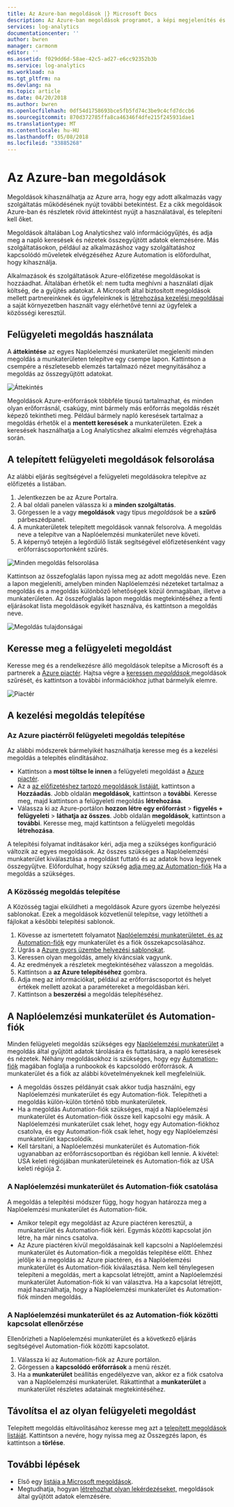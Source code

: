 ```yaml
---
title: Az Azure-ban megoldások |} Microsoft Docs
description: Az Azure-ban megoldások programot, a képi megjelenítés és az adatokat, amelyek egy adott probléma terület körül átalakítani metrikák biztosítanak beszerzési szabályok gyűjteménye.  Ez a cikk bemutatja, telepítéséről és használatáról a felügyeleti megoldás.
services: log-analytics
documentationcenter: ''
author: bwren
manager: carmonm
editor: ''
ms.assetid: f029dd6d-58ae-42c5-ad27-e6cc92352b3b
ms.service: log-analytics
ms.workload: na
ms.tgt_pltfrm: na
ms.devlang: na
ms.topic: article
ms.date: 04/20/2018
ms.author: bwren
ms.openlocfilehash: 0df54d1758693bce5fb5fd74c3be9c4cfd7dccb6
ms.sourcegitcommit: 870d372785ffa8ca46346f4dfe215f245931dae1
ms.translationtype: MT
ms.contentlocale: hu-HU
ms.lasthandoff: 05/08/2018
ms.locfileid: "33885268"
---
```

# <a name="management-solutions-in-azure"></a>Az Azure-ban megoldások
Megoldások kihasználhatja az Azure arra, hogy egy adott alkalmazás vagy szolgáltatás működésének nyújt további betekintést. Ez a cikk megoldások Azure-ban és részletek rövid áttekintést nyújt a használatával, és telepíteni kell őket.

Megoldások általában Log Analyticshez való információgyűjtés, és adja meg a napló keresések és nézetek összegyűjtött adatok elemzésére. Más szolgáltatásokon, például az alkalmazáshoz vagy szolgáltatáshoz kapcsolódó műveletek elvégzéséhez Azure Automation is előfordulhat, hogy kihasználja.

Alkalmazások és szolgáltatások Azure-előfizetése megoldásokat is hozzáadhat. Általában érhetők el: nem tudta meghívni a használati díjak költség, de a gyűjtés adatokat. A Microsoft által biztosított megoldások mellett partnereinknek és ügyfeleinknek is [létrehozása kezelési megoldásai](../monitoring/monitoring-solutions-creating.md) a saját környezetben használt vagy elérhetővé tenni az ügyfelek a közösségi keresztül.

## <a name="using-management-solutions"></a>Felügyeleti megoldás használata
A **áttekintése** az egyes Naplóelemzési munkaterület megjeleníti minden megoldás a munkaterületen telepítve egy csempe lapon. Kattintson a csempére a részletesebb elemzés tartalmazó nézet megnyitásához a megoldás az összegyűjtött adatokat.

![Áttekintés](media/monitoring-solutions/overview.png)

Megoldások Azure-erőforrások többféle típusú tartalmazhat, és minden olyan erőforrásnál, csakúgy, mint bármely más erőforrás megoldás részét képező tekintheti meg. Például bármely napló keresések tartalmaz a megoldás érhetők el a **mentett keresések** a munkaterületen. Ezek a keresések használhatja a Log Analyticshez alkalmi elemzés végrehajtása során.

## <a name="list-installed-management-solutions"></a>A telepített felügyeleti megoldások felsorolása 
Az alábbi eljárás segítségével a felügyeleti megoldásokra telepítve az előfizetés a listában.

1. Jelentkezzen be az Azure Portalra.
2. A bal oldali panelen válassza ki a **minden szolgáltatás**.
3. Görgessen le a vagy **megoldások** vagy típus *megoldások* be a **szűrő** párbeszédpanel.
4. A munkaterületek telepített megoldások vannak felsorolva. A megoldás neve a telepítve van a Naplóelemzési munkaterület neve követi.
1. A képernyő tetején a legördülő listák segítségével előfizetésenként vagy erőforráscsoportonként szűrés.


![Minden megoldás felsorolása](media/monitoring-solutions/list-solutions-all.png)

Kattintson az összefoglalás lapon nyissa meg az adott megoldás neve. Ezen a lapon megjeleníti, amelyben minden Naplóelemzési nézeteket tartalmaz a megoldás és a megoldás különböző lehetőségek közül önmagában, illetve a munkaterületen. Az összefoglalás lapon megoldás megtekintéséhez a fenti eljárásokat lista megoldások egyikét használva, és kattintson a megoldás neve.

![Megoldás tulajdonságai](media/monitoring-solutions/solution-properties.png)


## <a name="find-management-solutions"></a>Keresse meg a felügyeleti megoldást
Keresse meg és a rendelkezésre álló megoldások telepítse a Microsoft és a partnerek a [Azure piactér](https://azuremarketplace.microsoft.com/marketplace). Hajtsa végre a [keressen *megoldások* ](https://azuremarketplace.microsoft.com/marketplace/apps/category/monitoring-management?page=1&subcategories=management-solutions) megoldások szűrését, és kattintson a további információkhoz juthat bármelyik elemre.

![Piactér](media/monitoring-solutions/marketplace.png)

## <a name="install-a-management-solution"></a>A kezelési megoldás telepítése

### <a name="install-a-management-solution-from-the-azure-marketplace"></a>Az Azure piactérről felügyeleti megoldás telepítése
Az alábbi módszerek bármelyikét használhatja keresse meg és a kezelési megoldás a telepítés elindításához.

- Kattintson a **most töltse le innen** a felügyeleti megoldást a [Azure piactér](#find-management-solutions).
- Az a [az előfizetéshez tartozó megoldások listáját](#list-installed-management-solutions), kattintson a **Hozzáadás**. Jobb oldalán **megoldások**, kattintson a **további**. Keresse meg, majd kattintson a felügyeleti megoldás **létrehozása**.
- Válassza ki az Azure-portálon **hozzon létre egy erőforrást** > **figyelés + felügyeleti** > **láthatja az összes**. Jobb oldalán **megoldások**, kattintson a **további**. Keresse meg, majd kattintson a felügyeleti megoldás **létrehozása**.

A telepítési folyamat indításakor kéri, adja meg a szükséges konfiguráció változik az egyes megoldások. Az összes szükséges a Naplóelemzési munkaterület kiválasztása a megoldást futtató és az adatok hova legyenek összegyűjtve. Előfordulhat, hogy szükség [adja meg az Automation-fiók](#log-analytics-workspace-and-automation-account) Ha a megoldás a szükséges.

### <a name="install-a-solution-from-the-community"></a>A Közösség megoldás telepítése
A Közösség tagjai elküldheti a megoldások Azure gyors üzembe helyezési sablonokat. Ezek a megoldások közvetlenül telepítse, vagy letöltheti a fájlokat a későbbi telepítési sablonok.

1. Kövesse az ismertetett folyamatot [Naplóelemzési munkaterületet, és az Automation-fiók](#log-analytics-workspace-and-automation-account) egy munkaterület és a fiók összekapcsolásához.
2. Ugrás a [Azure gyors üzembe helyezési sablonokat](https://azure.microsoft.com/documentation/templates/). 
3. Keressen olyan megoldás, amely kíváncsiak vagyunk.
4. Az eredmények a részletek megtekintéséhez válasszon a megoldás.
5. Kattintson a **az Azure telepítéséhez** gombra.
6. Adja meg az információkat, például az erőforráscsoportot és helyet értékek mellett azokat a paramétereket a megoldásban kéri.
7. Kattintson a **beszerzési** a megoldás telepítéséhez.


## <a name="log-analytics-workspace-and-automation-account"></a>A Naplóelemzési munkaterület és Automation-fiók
Minden felügyeleti megoldás szükséges egy [Naplóelemzési munkaterület](../log-analytics/log-analytics-manage-access.md) a megoldás által gyűjtött adatok tárolására és futtatására, a napló keresések és nézetek. Néhány megoldásokhoz is szükséges, hogy egy [Automation-fiók](../automation/automation-security-overview.md#automation-account-overview) magában foglalja a runbookok és kapcsolódó erőforrások. A munkaterület és a fiók az alábbi követelményeknek kell megfelelniük.

* A megoldás összes példányát csak akkor tudja használni, egy Naplóelemzési munkaterület és egy Automation-fiók. Telepítheti a megoldás külön-külön történő több munkaterületek.
* Ha a megoldás Automation-fiók szükséges, majd a Naplóelemzési munkaterület és Automation-fiók össze kell kapcsolni egy másik. A Naplóelemzési munkaterület csak lehet, hogy egy Automation-fiókhoz csatolva, és egy Automation-fiók csak lehet, hogy egy Naplóelemzési munkaterület kapcsolódik.
* Kell társítani, a Naplóelemzési munkaterület és Automation-fiók ugyanabban az erőforráscsoportban és régióban kell lennie. A kivétel: USA keleti régiójában munkaterületeinek és Automation-fiók az USA keleti régiója 2.

### <a name="creating-a-link-between-a-log-analytics-workspace-and-automation-account"></a>A Naplóelemzési munkaterület és Automation-fiók csatolása
A megoldás a telepítési módszer függ, hogy hogyan határozza meg a Naplóelemzési munkaterület és Automation-fiók.

* Amikor telepít egy megoldást az Azure piactéren keresztül, a munkaterület és Automation-fiók kéri. Egymás közötti kapcsolat jön létre, ha már nincs csatolva.
* Az Azure piactéren kívül megoldásainak kell kapcsolni a Naplóelemzési munkaterület és Automation-fiók a megoldás telepítése előtt. Ehhez jelölje ki a megoldás az Azure piactéren, és a Naplóelemzési munkaterület és Automation-fiók kiválasztása. Nem kell ténylegesen telepíteni a megoldás, mert a kapcsolat létrejött, amint a Naplóelemzési munkaterület Automation-fiók ki van választva. Ha a kapcsolat létrejött, majd használhatja, hogy a Naplóelemzési munkaterület és Automation-fiók minden megoldás.

### <a name="verifying-the-link-between-a-log-analytics-workspace-and-automation-account"></a>A Naplóelemzési munkaterület és az Automation-fiók közötti kapcsolat ellenőrzése
Ellenőrizheti a Naplóelemzési munkaterület és a következő eljárás segítségével Automation-fiók közötti kapcsolatot.

1. Válassza ki az Automation-fiók az Azure portálon.
1. Görgessen a **kapcsolódó erőforrások** a menü részét.
1. Ha a **munkaterület** beállítás engedélyezve van, akkor ez a fiók csatolva van a Naplóelemzési munkaterület. Rákattinthat a **munkaterület** a munkaterület részletes adatainak megtekintéséhez.

## <a name="remove-a-management-solution"></a>Távolítsa el az olyan felügyeleti megoldást
Telepített megoldás eltávolításához keresse meg azt a [telepített megoldások listáját](#list-installed-management-solutions). Kattintson a nevére, hogy nyissa meg az Összegzés lapon, és kattintson a **törlése**.




## <a name="next-steps"></a>További lépések
* Első egy [listája a Microsoft megoldások](monitoring-solutions-inventory.md).
* Megtudhatja, hogyan [létrehozhat olyan lekérdezéseket,](../log-analytics/log-analytics-log-searches.md) megoldások által gyűjtött adatok elemzésére.

